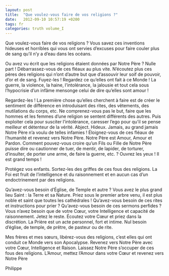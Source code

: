 ```yaml
---
layout: post
title:  "Que voulez-vous faire de vos religions ?"
date:   2012-09-10 10:57:19 +0200
tags: fr
categories: truth volume_I
---
```

Que voulez-vous faire de vos religions ? Vous savez ces inventions hideuses et horribles qui vous ont servies d’excuses pour faire couler plus de sang qu’il n’y a d’eau dans les océans.

Ou avez vu écrit que les religions étaient données par Notre Père ? Nulle part ! Débarrassez-vous de ces fléaux au plus vite. N’écoutez plus ces pères des religions qui n’ont d’autre but que d’assouvir leur soif de pouvoir, d’or et de sang. Fuyez-les !
Regardez ce qu’elles ont fait à ce Monde ! La guerre, la violence, la haine, l’intolérance, la jalousie et tout cela sous l’hypocrisie d’un infâme mensonge celui de dire qu’elles sont amour !

Regardez-les ! La première chose qu’elles cherchent à faire est de créer le sentiment de différence en introduisant des rites, des vêtements, des mutilations du corps, etc. Ne comprenez-vous pas le but, faire que les hommes et les femmes d’une religion se sentent différents des autres. Puis exploiter cela pour susciter l’intolérance, caresser l’ego pour qu’il se pense meilleur et détenteur de la vérité. Abject. Hideux. Jamais, au grand jamais Notre Père n’a voulu de telles infamies ! Éloignez-vous de ces fléaux de l’humanité et revenez vers Notre Père.
Notre Père est Amour, Amour et Pardon. Comment pouvez-vous croire qu’un Fils ou Fille de Notre Père puisse dire ou cautionner de tuer, de mentir, de lapider, de torturer, d’insulter, de porter une arme, de faire la guerre, etc. ? Ouvrez les yeux ! Il est grand temps !

Protégez vos enfants. Sortez-les des griffes de ces fous des religions. La Foi est fruit de l’intelligence et du raisonnement et en aucun cas d’un endoctrinement par des religions.

Qu’avez-vous besoin d’Église, de Temple et autre ? Vous avez le plus grand lieu Saint : la Terre et sa Nature. Priez sous le premier arbre venu, il est plus noble et saint que toutes les cathédrales ! Qu’avez-vous besoin de ces rites et instructions pour prier ? Qu’avez-vous besoin de ces sermons perfides ? Vous n’avez besoin que de votre Cœur, votre Intelligence et capacité de raisonnement. Jetez le reste. Écoutez votre Cœur et priez dans la discrétion. La Prière est un acte personnel, fort et intime. Nul besoin d’église, de temple, de prêtre, de pasteur ou de rite.

Mes frères et mes sœurs, libérez-vous des religions, c’est elles qui ont conduit ce Monde vers son Apocalypse. Revenez vers Notre Père avec votre Cœur, Intelligence et Raison. Laissez Notre Père s’occuper de ces fous des religions. L’Amour, mettez l’Amour dans votre Cœur et revenez vers Notre Père

Philippe

<!-- 
Ce(tte) œuvre est mise à disposition selon les termes de la Licence Creative Commons Attribution - Pas d’Utilisation Commerciale 4.0 International.
-->